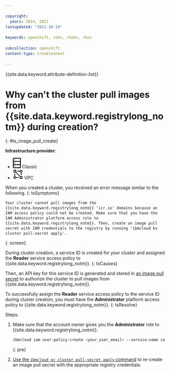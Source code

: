 ```yaml
---

copyright: 
  years: 2014, 2021
lastupdated: "2021-10-19"

keywords: openshift, roks, rhoks, rhos

subcollection: openshift
content-type: troubleshoot

---
```


{{site.data.keyword.attribute-definition-list}}


# Why can't the cluster pull images from {{site.data.keyword.registrylong_notm}} during creation?
{: #ts_image_pull_create}

**Infrastructure provider**:
* ![Classic infrastructure provider icon.](images/icon-classic-2.svg) Classic
* ![VPC infrastructure provider icon.](images/icon-vpc-2.svg) VPC


When you created a cluster, you received an error message similar to the following.
{: tsSymptoms}


```
Your cluster cannot pull images from the {{site.data.keyword.registrylong_notm}} 'icr.io' domains because an IAM access policy could not be created. Make sure that you have the IAM Administrator platform access role to {{site.data.keyword.registrylong_notm}}. Then, create an image pull secret with IAM credentials to the registry by running 'ibmcloud ks cluster pull-secret apply'.
```
{: screen}


During cluster creation, a service ID is created for your cluster and assigned the **Reader** service access policy to {{site.data.keyword.registrylong_notm}}.
{: tsCauses}

Then, an API key for this service ID is generated and stored in [an image pull secret](/docs/openshift?topic=openshift-registry#cluster_registry_auth) to authorize the cluster to pull images from {{site.data.keyword.registrylong_notm}}.

To successfully assign the **Reader** service access policy to the service ID during cluster creation, you must have the **Administrator** platform access policy to {{site.data.keyword.registrylong_notm}}.
{: tsResolve}

Steps:
1. Make sure that the account owner gives you the **Administrator** role to {{site.data.keyword.registrylong_notm}}.
    ```sh
    ibmcloud iam user-policy-create <your_user_email> --service-name container-registry --roles Administrator
    ```
    {: pre}

2. [Use the `ibmcloud oc cluster pull-secret apply` command](/docs/openshift?topic=openshift-kubernetes-service-cli#cs_cluster_pull_secret_apply) to re-create an image pull secret with the appropriate registry credentials.






